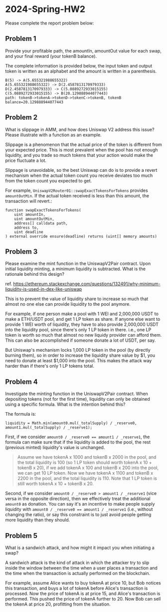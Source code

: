 # 2024-Spring-HW2

Please complete the report problem below:

## Problem 1
Provide your profitable path, the amountIn, amountOut value for each swap, and your final reward (your tokenB balance).

The complete information is provided below, the input token and output token is written as an alphabet and the amount is written in a parenthesis.

```
B(5) -> A(5.655321988655322)
A(5.655321988655322) -> D(2.4587813170979333)
D(2.4587813170979333) -> C(5.0889272933015155)
C(5.0889272933015155) -> B(20.129888944077443)
path: tokenB->tokenA->tokenD->tokenC->tokenB, tokenB balance=20.129888944077443
```

## Problem 2
What is slippage in AMM, and how does Uniswap V2 address this issue? Please illustrate with a function as an example.

Slippage is a phenomenon that the actual price of the token is different from your expected price. This is most prevalent when the pool has not enough liquidity, and you trade so much tokens that your action would make the price fluctuate a lot.

Slippage is unavoidable, so the best Uniswap can do is to provide a revert mechanism when the actual token count you receive deviates too much from the token count you expected to get.

For example, `UniswapV2Router01::swapExactTokensForTokens` provides `amountOutMin`. If the actual token received is less than this amount, the transaction will revert.:
```solidity
function swapExactTokensForTokens(
    uint amountIn,
    uint amountOutMin,
    address[] calldata path,
    address to,
    uint deadline
) external override ensure(deadline) returns (uint[] memory amounts)
```

## Problem 3
Please examine the mint function in the UniswapV2Pair contract. Upon initial liquidity minting, a minimum liquidity is subtracted. What is the rationale behind this design?

ref. https://ethereum.stackexchange.com/questions/132491/why-minimum-liquidity-is-used-in-dex-like-uniswap

This is to prevent the value of liquidity share to increase so much that almost no one else can provide liquidity to the pool anymore.

For example, if one person make a pool with 1 WEI and 2,000,000 USDT to make a ETH/USDT pool, and get 1 LP token as share. If anyone else want to provide 1 WEI worth of liquidity, they have to also provide 2,000,000 USDT into the liquidity pool, since there's only 1 LP token in there. i.e., one LP token is worth so much that almost no new liquidy provider can afford them. This can also be accomplished if someone donate a lot of USDT, per say.

But Uniswap's mechanism locks 1,000 LP token in the pool (by directly burning them), so in order to increase the liquidity share value by $1, you need to donate at least $1,000 into the pool. This makes the attack way harder than if there's only 1 LP tokens total.

## Problem 4
Investigate the minting function in the UniswapV2Pair contract. When depositing tokens (not for the first time), liquidity can only be obtained using a specific formula. What is the intention behind this?

The formula is:
```solidity
liquidity = Math.min(amount0.mul(_totalSupply) / _reserve0, amount1.mul(_totalSupply) / _reserve1);
```

First, if we consider `amount0 / _reserve0 == amount1 / _reserve1`, the formula can make sure that if the liquidity is added to the pool, the rest (previous minted) liquidity's value is unchanged.

> Assume we have tokenA x 1000 and tokenB x 2000 in the pool, and the total liquidity is 100 (so 1 LP token should worth tokenA x 10 + tokenB x 20), if we add tokenA x 100 and tokenB x 200 into the pool, we can get 10 LP token. Now we have tokenA x 1100 and tokenB x 2200 in the pool, and the total liquidity is 110. Note that 1 LP token is still worth tokenA x 10 + tokenB x 20.

Second, if we consider `amount0 / _reserve0 > amount1 / _reserve1` (vice versa in the opposite direction), then we effectively treat the additional `amount0` as donation. You can say it's an incentive to make people supply liquidity with `amount0 / _reserve0 == amount1 / _reserve1` (i.e., without changing the ratio), or say this constraint is to just avoid people getting more liquidity than they should.

## Problem 5
What is a sandwich attack, and how might it impact you when initiating a swap?

A sandwich attack is the kind of attack in which the attacker try to slip inside the window between the time when a user places a transaction and the time when the transaction is actually performed on the blockchain.

For example, assume Alice wants to buy tokenA at price 10, but Bob notices this transaction, and buys a lot of tokenA before Alice's transaction is processed. Now the price of tokenA is at price 15, and Alice's transaction is performed. This pushed the price of tokenA further to 20. Now Bob can sell the tokenA at price 20, profitting from the situation.
